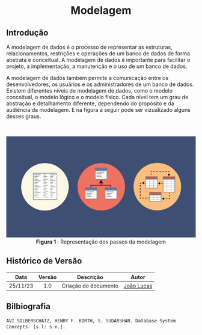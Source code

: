 <center>

# <a>Modelagem</a>
</center>

## <a>Introdução</a>
A modelagem de dados é o processo de representar as estruturas, relacionamentos, restrições e operações de um banco de dados de forma abstrata e conceitual. A modelagem de dados é importante para facilitar o projeto, a implementação, a manutenção e o uso de um banco de dados. 

A modelagem de dados também permite a comunicação entre os desenvolvedores, os usuários e os administradores de um banco de dados. Existem diferentes níveis de modelagem de dados, como o modelo conceitual, o modelo lógico e o modelo físico. Cada nível tem um grau de abstração e detalhamento diferente, dependendo do propósito e da audiência da modelagem. E na figura a seguir pode ser vizualizado alguns desses graus.


<br>
<center>

![Passos da modelagem](../../images/modelagem/image.png)<br>
**Figura 1** : Representação dos passos da modelagem
</center>


## <a>Histórico de Versão</a>
<center>

|   Data   | Versão |      Descrição       |                   Autor                    |
| :------: | :----: | :------------------: | :----------------------------------------: |
| 25/11/23 |  1.0   | Criação do documento | [João Lucas](https://github.com/HacKairos) |

</center>

## <a>Bilbiografia</a>
    AVI SILBERSCHATZ, HENRY F. KORTH, S. SUDARSHAN. Database System Concepts. [s.l: s.n.].
